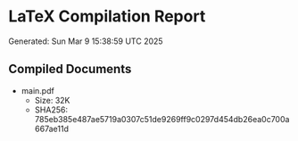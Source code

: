 # LaTeX Compilation Report
Generated: Sun Mar  9 15:38:59 UTC 2025
## Compiled Documents
- main.pdf
  - Size: 32K
  - SHA256: 785eb385e487ae5719a0307c51de9269ff9c0297d454db26ea0c700a667ae11d
